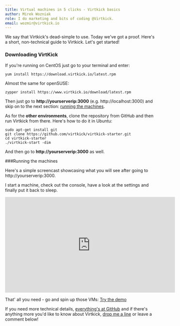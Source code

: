 ```yaml
---
title: Virtual machines in 5 clicks - Virtkick basics
author: Mirek Wozniak
role: I do marketing and bits of coding @Virtkick.
email: wozmir@virtkick.io
---
```


We say that Virtkick's dead-simple to use. Today we've got a proof.
Here's a short, non-technical guide to Virtkick. Let's get started!


### Downloading VirtKick 

If you're running on CentOS just go to your terminal and enter: 

```
yum install https://download.virtkick.io/latest.rpm
```

Almost the same for openSUSE:

```
zypper install https://www.virtkick.io/download/latest.rpm
```

Then just go to **http://yourserverip:3000** (e.g. http://localhost:3000) and skip on to the next section: [running the machines](#running).

As for the **other environments**, clone the repository from GitHub and then run Virtkick from there. Here's how to do it in Ubuntu:

```
sudo apt-get install git
git clone https://github.com/virtkick/virtkick-starter.git
cd virtkick-starter
./virtkick-start -dim
```
And then go to **http://yourserverip:3000** as well.

###Running the machines <a name="running"></a>

Here's a simple screencast showcasing what you will see after going to http://yourserverip:3000. 

I start a machine, check out the console, have a look at the settings and finally put it back to sleep.

<div class="video-container">
  <iframe src="https://www.youtube.com/embed/KsCZMz4K6IY" frameborder="0" width="560" height="315"></iframe>
</div>

That' all you need - go and spin up those VMs: <a class="btn btn-yellow ga-demo" href="https://alpha.virtkick.io/" target="_blank">Try the demo</a>

If you need more technical details, [everything's at GitHub](https://github.com/virtkick/virtkick-starter) and if there's anything more you'd like to know about Virtkick, [drop me a line](mailto:mirek@virtkick.com) or leave a comment below!



